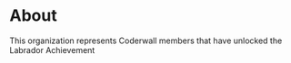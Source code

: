 About
=====

This organization represents Coderwall members that have unlocked the Labrador Achievement 